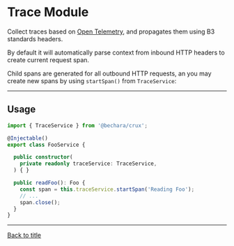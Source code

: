 # Trace Module

Collect traces based on [Open Telemetry](https://opentelemetry.io/docs/), and propagates them using B3 standards headers.

By default it will automatically parse context from inbound HTTP headers to create current request span.

Child spans are generated for all outbound HTTP requests, an you may create new spans by using `startSpan()` from  `TraceService`:

---

## Usage

```ts
import { TraceService } from '@bechara/crux';

@Injectable()
export class FooService {

  public constructor(
    private readonly traceService: TraceService,
  ) { }

  public readFoo(): Foo {
    const span = this.traceService.startSpan('Reading Foo');
    // ...
    span.close();
  }
}
```

---

[Back to title](../../README.md)
